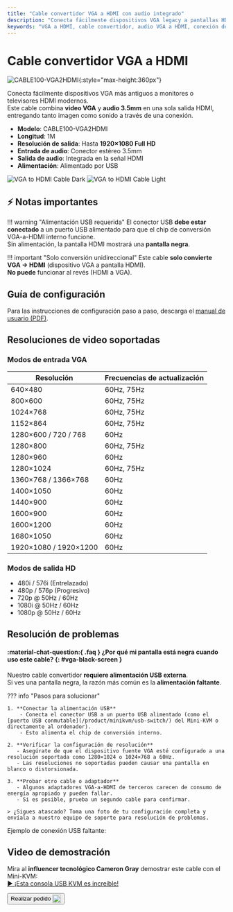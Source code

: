 ```yaml
---
title: "Cable convertidor VGA a HDMI con audio integrado"
description: "Conecta fácilmente dispositivos VGA legacy a pantallas HDMI modernas con nuestro cable convertidor, completo con soporte de audio integrado y alimentación USB."
keywords: "VGA a HDMI, cable convertidor, audio VGA a HDMI, conexión de dispositivo legacy, conversión de video"
---
```


# Cable convertidor VGA a HDMI

![CABLE100-VGA2HDMI](https://assets.openterface.com/images/product/part/CABLE100-VGA2HDMI-1.webp){:style="max-height:360px"}

Conecta fácilmente dispositivos VGA más antiguos a monitores o televisores HDMI modernos.  
Este cable combina **video VGA** y **audio 3.5mm** en una sola salida HDMI, entregando tanto imagen como sonido a través de una conexión.

-   **Modelo**: CABLE100-VGA2HDMI
-   **Longitud**: 1M
-   **Resolución de salida**: Hasta **1920×1080 Full HD**
-   **Entrada de audio**: Conector estéreo 3.5mm
-   **Salida de audio**: Integrada en la señal HDMI
-   **Alimentación**: Alimentado por USB

![VGA to HDMI Cable Dark](vga2hdmi-connect-dark.svg#only-dark)
![VGA to HDMI Cable Light](vga2hdmi-connect-light.svg#only-light)

## ⚡ Notas importantes

!!! warning "Alimentación USB requerida"
El conector USB **debe estar conectado** a un puerto USB alimentado para que el chip de conversión VGA-a-HDMI interno funcione.  
Sin alimentación, la pantalla HDMI mostrará una **pantalla negra**.

!!! important "Solo conversión unidireccional"
Este cable **solo convierte VGA → HDMI** (dispositivo VGA a pantalla HDMI).  
**No puede** funcionar al revés (HDMI a VGA).

## Guía de configuración

Para las instrucciones de configuración paso a paso, descarga el [manual de usuario (PDF)](https://github.com/TechxArtisanStudio/Openterface/blob/main/product-printed-materials/vga2hdmi-manual-300-100-2040928.pdf).

## Resoluciones de video soportadas

### **Modos de entrada VGA**

| Resolución            | Frecuencias de actualización |
| --------------------- | ---------------------------- |
| 640×480               | 60Hz, 75Hz                   |
| 800×600               | 60Hz, 75Hz                   |
| 1024×768              | 60Hz, 75Hz                   |
| 1152×864              | 60Hz, 75Hz                   |
| 1280×600 / 720 / 768  | 60Hz                         |
| 1280×800              | 60Hz, 75Hz                   |
| 1280×960              | 60Hz                         |
| 1280×1024             | 60Hz, 75Hz                   |
| 1360×768 / 1366×768   | 60Hz                         |
| 1400×1050             | 60Hz                         |
| 1440×900              | 60Hz                         |
| 1600×900              | 60Hz                         |
| 1600×1200             | 60Hz                         |
| 1680×1050             | 60Hz                         |
| 1920×1080 / 1920×1200 | 60Hz                         |

### **Modos de salida HD**

-   480i / 576i (Entrelazado)
-   480p / 576p (Progresivo)
-   720p @ 50Hz / 60Hz
-   1080i @ 50Hz / 60Hz
-   1080p @ 50Hz / 60Hz

## Resolución de problemas

#### :material-chat-question:{ .faq } ¿Por qué mi pantalla está negra cuando uso este cable? {: #vga-black-screen }

Nuestro cable convertidor **requiere alimentación USB externa**.  
Si ves una pantalla negra, la razón más común es la **alimentación faltante**.

??? info "Pasos para solucionar"

    1. **Conectar la alimentación USB**
        - Conecta el conector USB a un puerto USB alimentado (como el [puerto USB conmutable](/product/minikvm/usb-switch/) del Mini-KVM o directamente al ordenador).
        - Esto alimenta el chip de conversión interno.

    2. **Verificar la configuración de resolución**
       - Asegúrate de que el dispositivo fuente VGA esté configurado a una resolución soportada como 1280×1024 o 1024×768 a 60Hz.
       - Las resoluciones no soportadas pueden causar una pantalla en blanco o distorsionada.

    3. **Probar otro cable o adaptador**
       - Algunos adaptadores VGA-a-HDMI de terceros carecen de consumo de energía apropiado y pueden fallar.
       - Si es posible, prueba un segundo cable para confirmar.

    > ¿Sigues atascado? Toma una foto de tu configuración completa y envíala a nuestro equipo de soporte para resolución de problemas.

Ejemplo de conexión USB faltante:  
<img src="https://pbs.twimg.com/media/GnCqHVlWgAAVGqY?format=jpg&name=small" alt="" style="max-width:180px;vertical-align:middle;" onerror="this.style.display='none'">  
<img src="https://pbs.twimg.com/media/GnCqGa8WQAAOr6m?format=jpg&name=small" alt="" style="max-width:180px;vertical-align:middle;" onerror="this.style.display='none'">

## Video de demostración

Mira al **influencer tecnológico Cameron Gray** demostrar este cable con el Mini-KVM:  
[▶ ¡Esta consola USB KVM es increíble!](https://youtu.be/xAEQpWyfY-c?si=auB5NtqHVw2C7iIK&t=1693)

<button class="md-button" onclick="window.location.href='https://shop.techxartisan.com/products/vga-to-hdmi-converter-cable'"> 
  Realizar pedido <img src="https://assets.openterface.com/images/trademark/txa.svg" alt="TxA Shop" style="vertical-align: middle; height: 20px;">
</button>
